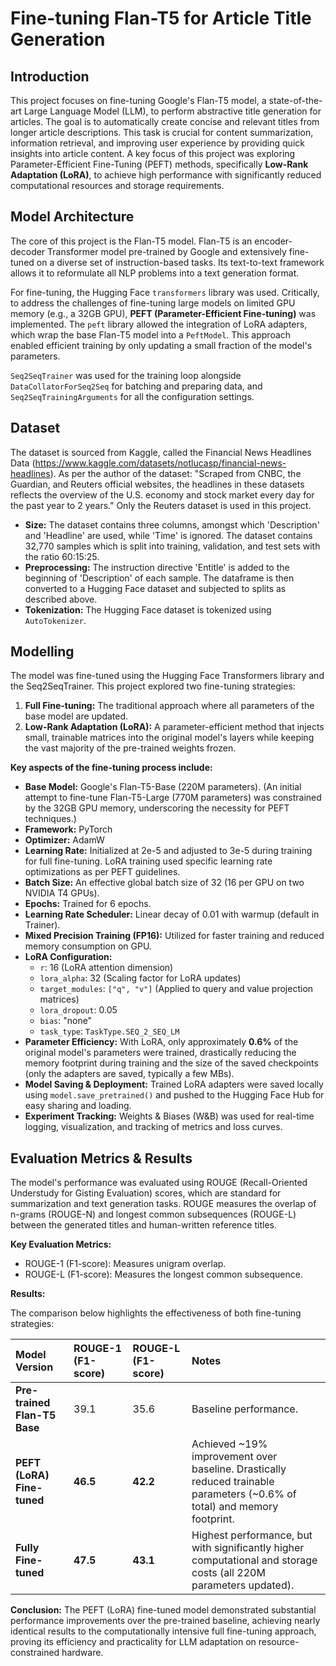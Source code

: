 # Fine-tuning Flan-T5 for Article Title Generation

## Introduction

This project focuses on fine-tuning Google's Flan-T5 model, a state-of-the-art Large Language Model (LLM), to perform abstractive title generation for articles. The goal is to automatically create concise and relevant titles from longer article descriptions. This task is crucial for content summarization, information retrieval, and improving user experience by providing quick insights into article content. A key focus of this project was exploring Parameter-Efficient Fine-Tuning (PEFT) methods, specifically **Low-Rank Adaptation (LoRA)**, to achieve high performance with significantly reduced computational resources and storage requirements.

## Model Architecture

The core of this project is the Flan-T5 model. Flan-T5 is an encoder-decoder Transformer model pre-trained by Google and extensively fine-tuned on a diverse set of instruction-based tasks. Its text-to-text framework allows it to reformulate all NLP problems into a text generation format.

For fine-tuning, the Hugging Face `transformers` library was used. Critically, to address the challenges of fine-tuning large models on limited GPU memory (e.g., a 32GB GPU), **PEFT (Parameter-Efficient Fine-tuning)** was implemented. The `peft` library allowed the integration of LoRA adapters, which wrap the base Flan-T5 model into a `PeftModel`. This approach enabled efficient training by only updating a small fraction of the model's parameters.

`Seq2SeqTrainer` was used for the training loop alongside `DataCollatorForSeq2Seq` for batching and preparing data, and `Seq2SeqTrainingArguments` for all the configuration settings.

## Dataset

The dataset is sourced from Kaggle, called the Financial News Headlines Data (https://www.kaggle.com/datasets/notlucasp/financial-news-headlines). As per the author of the dataset: "Scraped from CNBC, the Guardian, and Reuters official websites, the headlines in these datasets reflects the overview of the U.S. economy and stock market every day for the past year to 2 years."
Only the Reuters dataset is used in this project.

* **Size:** The dataset contains three columns, amongst which 'Description' and 'Headline' are used, while 'Time' is ignored. The dataset contains 32,770 samples which is split into training, validation, and test sets with the ratio 60:15:25.
* **Preprocessing:** The instruction directive 'Entitle' is added to the beginning of 'Description' of each sample. The dataframe is then converted to a Hugging Face dataset and subjected to splits as described above.
* **Tokenization:** The Hugging Face dataset is tokenized using `AutoTokenizer`.

## Modelling

The model was fine-tuned using the Hugging Face Transformers library and the Seq2SeqTrainer. This project explored two fine-tuning strategies:
1.  **Full Fine-tuning:** The traditional approach where all parameters of the base model are updated.
2.  **Low-Rank Adaptation (LoRA):** A parameter-efficient method that injects small, trainable matrices into the original model's layers while keeping the vast majority of the pre-trained weights frozen.

**Key aspects of the fine-tuning process include:**

* **Base Model:** Google's Flan-T5-Base (220M parameters). (An initial attempt to fine-tune Flan-T5-Large (770M parameters) was constrained by the 32GB GPU memory, underscoring the necessity for PEFT techniques.)
* **Framework:** PyTorch
* **Optimizer:** AdamW
* **Learning Rate:** Initialized at 2e-5 and adjusted to 3e-5 during training for full fine-tuning. LoRA training used specific learning rate optimizations as per PEFT guidelines.
* **Batch Size:** An effective global batch size of 32 (16 per GPU on two NVIDIA T4 GPUs).
* **Epochs:** Trained for 6 epochs.
* **Learning Rate Scheduler:** Linear decay of 0.01 with warmup (default in Trainer).
* **Mixed Precision Training (FP16):** Utilized for faster training and reduced memory consumption on GPU.
* **LoRA Configuration:**
    * `r`: 16 (LoRA attention dimension)
    * `lora_alpha`: 32 (Scaling factor for LoRA updates)
    * `target_modules`: `["q", "v"]` (Applied to query and value projection matrices)
    * `lora_dropout`: 0.05
    * `bias`: "none"
    * `task_type`: `TaskType.SEQ_2_SEQ_LM`
* **Parameter Efficiency:** With LoRA, only approximately **0.6%** of the original model's parameters were trained, drastically reducing the memory footprint during training and the size of the saved checkpoints (only the adapters are saved, typically a few MBs).
* **Model Saving & Deployment:** Trained LoRA adapters were saved locally using `model.save_pretrained()` and pushed to the Hugging Face Hub for easy sharing and loading.
* **Experiment Tracking:** Weights & Biases (W&B) was used for real-time logging, visualization, and tracking of metrics and loss curves.

## Evaluation Metrics & Results

The model's performance was evaluated using ROUGE (Recall-Oriented Understudy for Gisting Evaluation) scores, which are standard for summarization and text generation tasks. ROUGE measures the overlap of n-grams (ROUGE-N) and longest common subsequences (ROUGE-L) between the generated titles and human-written reference titles.

**Key Evaluation Metrics:**
* ROUGE-1 (F1-score): Measures unigram overlap.
* ROUGE-L (F1-score): Measures the longest common subsequence.

**Results:**

The comparison below highlights the effectiveness of both fine-tuning strategies:

| Model Version             | ROUGE-1 (F1-score) | ROUGE-L (F1-score) | Notes                                                                                                                              |
| :------------------------ | :----------------- | :----------------- | :--------------------------------------------------------------------------------------------------------------------------------- |
| **Pre-trained Flan-T5 Base** | 39.1               | 35.6               | Baseline performance.                                                                                                              |
| **PEFT (LoRA) Fine-tuned** | **46.5** | **42.2** | Achieved ~19% improvement over baseline. Drastically reduced trainable parameters (~0.6% of total) and memory footprint.         |
| **Fully Fine-tuned** | **47.5** | **43.1** | Highest performance, but with significantly higher computational and storage costs (all 220M parameters updated).                  |

**Conclusion:** The PEFT (LoRA) fine-tuned model demonstrated substantial performance improvements over the pre-trained baseline, achieving nearly identical results to the computationally intensive full fine-tuning approach, proving its efficiency and practicality for LLM adaptation on resource-constrained hardware.
